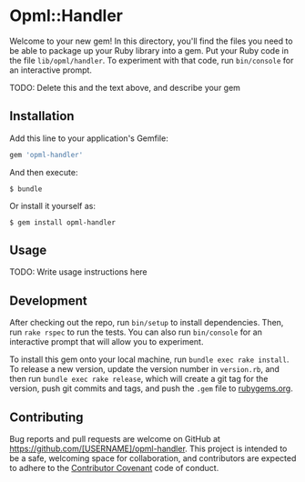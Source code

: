 # Opml::Handler

Welcome to your new gem! In this directory, you'll find the files you need to be able to package up your Ruby library into a gem. Put your Ruby code in the file `lib/opml/handler`. To experiment with that code, run `bin/console` for an interactive prompt.

TODO: Delete this and the text above, and describe your gem

## Installation

Add this line to your application's Gemfile:

```ruby
gem 'opml-handler'
```

And then execute:

    $ bundle

Or install it yourself as:

    $ gem install opml-handler

## Usage

TODO: Write usage instructions here

## Development

After checking out the repo, run `bin/setup` to install dependencies. Then, run `rake rspec` to run the tests. You can also run `bin/console` for an interactive prompt that will allow you to experiment.

To install this gem onto your local machine, run `bundle exec rake install`. To release a new version, update the version number in `version.rb`, and then run `bundle exec rake release`, which will create a git tag for the version, push git commits and tags, and push the `.gem` file to [rubygems.org](https://rubygems.org).

## Contributing

Bug reports and pull requests are welcome on GitHub at https://github.com/[USERNAME]/opml-handler. This project is intended to be a safe, welcoming space for collaboration, and contributors are expected to adhere to the [Contributor Covenant](contributor-covenant.org) code of conduct.

